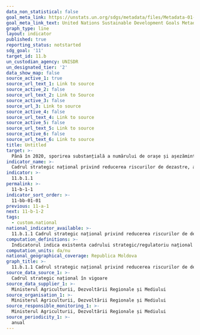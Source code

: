 ```yaml
---
data_non_statistical: false
goal_meta_link: https://unstats.un.org/sdgs/metadata/files/Metadata-01-05-03.pdf
goal_meta_link_text: United Nations Sustainable Development Goals Metadata (pdf 2066kB)
graph_type: line
layout: indicator
published: true
reporting_status: notstarted
sdg_goal: '11'
target_id: 11.b
un_custodian_agency: UNISDR
un_designated_tier: '2'
data_show_map: false
source_active_1: true
source_url_text_1: Link to source
source_active_2: false
source_url_text_2: Link to Source
source_active_3: false
source_url_3: Link to source
source_active_4: false
source_url_text_4: Link to source
source_active_5: false
source_url_text_5: Link to source
source_active_6: false
source_url_text_6: Link to source
title: Untitled
target: >-
  Până în 2020, sporirea substanțială a numărului de orașe și așezăminte umane care adoptă și implementează politici și planuri integrate axate pe incluziune, eficiența resurselor, atenuarea și adaptarea la schimbările climatice, rezistența față de dezastre, precum și elaborarea și implementarea în conformitate cu Cadrul de la Sendai pentru Reducerea Riscurilor Dezastrelor 2015-2030 a unui management holist al dezastrelor la toate nivelele
indicator_name: >-
  Cadrul strategic național privind reducerea riscurilor de dezastre, aliniate la Cadrul de la Sendai privind reducerea riscurilor de dezastre pentru 2015-2030, adoptat si implementat
indicator: >-
  11.b.1.1
permalink: >-
  11-b-1-1
indicator_sort_order: >-
  11-bb-01-01
previous: 11-a-1
next: 11-b-1-2
tags:
  - custom.national
national_indicator_available: >-
  11.b.1.1 Cadrul strategic național privind reducerea riscurilor de dezastre, aliniate la Cadrul de la Sendai privind reducerea riscurilor de dezastre pentru 2015-2030, adoptat si implementat
computation_definitions: >-
  Indicatorul indica existenta cadrului strategic/regulatoriu național privind reducerea riscurilor de dezastre (RRD). Se recomanda a considera strategia naționala de reducere a riscurilor de dezastre aliniata la Cadrul de la Sendai privind reducerea riscurilor de dezastre 2015-2030 daca aceasta strategie îndeplinește cerințele minime prezentate în paragraful 27 litera (b) din Cadrul de la Sendai. Indicator calitativ de tip "Da/Nu".
computation_units: da/nu
national_geographical_coverage: Republica Moldova
graph_title: >-
  11.b.1.1 Cadrul strategic național privind reducerea riscurilor de dezastre, aliniate la Cadrul de la Sendai privind reducerea riscurilor de dezastre pentru 2015-2030, adoptat si implementat
source_data_source_1: >-
  Cadrul strategic național în vigoare
source_data_supplier_1: >-
  Ministerul Agriculturii, Dezvoltării Regionale și Mediului
source_organisation_1: >-
  Ministerul Agriculturii, Dezvoltării Regionale și Mediului
source_responsible_monitoring_1: >-
  Ministerul Agriculturii, Dezvoltării Regionale și Mediului
source_periodicity_1: >-
  anual
---
```

